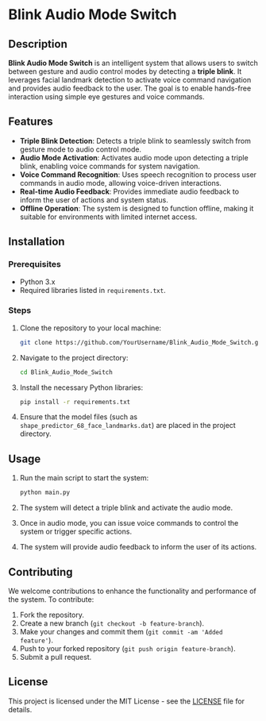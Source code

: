 
# Blink Audio Mode Switch

## Description

**Blink Audio Mode Switch** is an intelligent system that allows users to switch between gesture and audio control modes by detecting a **triple blink**. It leverages facial landmark detection to activate voice command navigation and provides audio feedback to the user. The goal is to enable hands-free interaction using simple eye gestures and voice commands.

## Features

- **Triple Blink Detection**: Detects a triple blink to seamlessly switch from gesture mode to audio control mode.
- **Audio Mode Activation**: Activates audio mode upon detecting a triple blink, enabling voice commands for system navigation.
- **Voice Command Recognition**: Uses speech recognition to process user commands in audio mode, allowing voice-driven interactions.
- **Real-time Audio Feedback**: Provides immediate audio feedback to inform the user of actions and system status.
- **Offline Operation**: The system is designed to function offline, making it suitable for environments with limited internet access.

## Installation

### Prerequisites

- Python 3.x
- Required libraries listed in `requirements.txt`.

### Steps

1. Clone the repository to your local machine:

   ```bash
   git clone https://github.com/YourUsername/Blink_Audio_Mode_Switch.git
   ```

2. Navigate to the project directory:

   ```bash
   cd Blink_Audio_Mode_Switch
   ```

3. Install the necessary Python libraries:

   ```bash
   pip install -r requirements.txt
   ```

4. Ensure that the model files (such as `shape_predictor_68_face_landmarks.dat`) are placed in the project directory.

## Usage

1. Run the main script to start the system:

   ```bash
   python main.py
   ```

2. The system will detect a triple blink and activate the audio mode.
3. Once in audio mode, you can issue voice commands to control the system or trigger specific actions.
4. The system will provide audio feedback to inform the user of its actions.

## Contributing

We welcome contributions to enhance the functionality and performance of the system. To contribute:

1. Fork the repository.
2. Create a new branch (`git checkout -b feature-branch`).
3. Make your changes and commit them (`git commit -am 'Added feature'`).
4. Push to your forked repository (`git push origin feature-branch`).
5. Submit a pull request.

## License

This project is licensed under the MIT License - see the [LICENSE](LICENSE) file for details.



